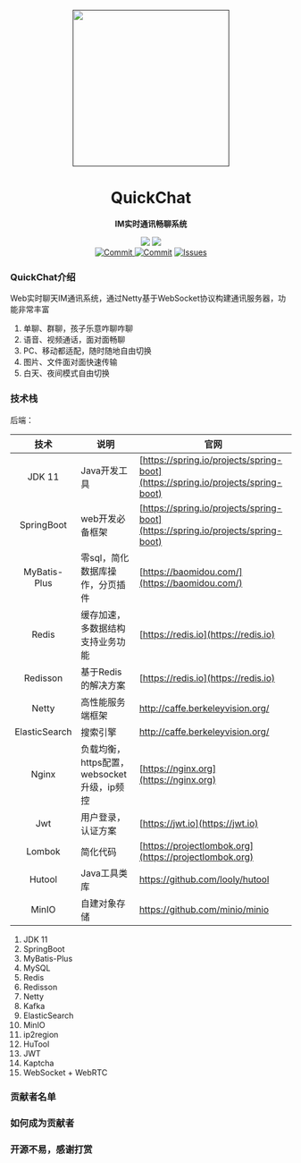 <p align="center">
    <a href="" target="_blank">
      <img src="" width="280" />
    </a>
</p>

<h1 align="center">QuickChat</h1>
<p align="center"><strong>IM实时通讯畅聊系统</strong></p>

<div align="center">
    <a href="https://github.com/zongzibinbin/MallChat"><img src="https://img.shields.io/badge/github-项目地址-yellow.svg?style=plasticr"></a>
    <a href="https://github.com/Evansy/MallChatWeb"><img src="https://img.shields.io/badge/前端-项目地址-blueviolet.svg?style=plasticr"></a>
    <a href="https://github.com/zongzibinbin/MallChat/commits" target="_blank"><br>
    <a href="https://github.com/Evansy/MallChatWeb/actions/workflows/deploy.yml" target="_blank">
        <img alt="Commit" src="https://github.com/Evansy/MallChatWeb/actions/workflows/deploy.yml/badge.svg?branch=main">
    </a>
    <a href="https://github.com/zongzibinbin/MallChat/commits" target="_blank">
        <img alt="Commit" src="https://img.shields.io/github/commit-activity/m/zongzibinbin/MallChat"></a>
    <a href="https://github.com/zongzibinbin/MallChat/issues" target="_blank">
        <img alt="Issues" src="https://img.shields.io/github/issues/zongzibinbin/MallChat">
    </a>
</div>

### QuickChat介绍

Web实时聊天IM通讯系统，通过Netty基于WebSocket协议构建通讯服务器，功能非常丰富

1. 单聊、群聊，孩子乐意咋聊咋聊
2. 语音、视频通话，面对面畅聊
3. PC、移动都适配，随时随地自由切换
4. 图片、文件面对面快速传输
5. 白天、夜间模式自由切换

### 技术栈

后端：

|         技术          | 说明                            | 官网                                                         |
|:-------------------:|-------------------------------| ------------------------------------------------------------ |
|       JDK 11        | Java开发工具                      | [https://spring.io/projects/spring-boot](https://spring.io/projects/spring-boot) |
|     SpringBoot      | web开发必备框架                     | [https://spring.io/projects/spring-boot](https://spring.io/projects/spring-boot) |
|    MyBatis-Plus     | 零sql，简化数据库操作，分页插件             | [https://baomidou.com/](https://baomidou.com/)               |
|        Redis        | 缓存加速，多数据结构支持业务功能              | [https://redis.io](https://redis.io)                         |
|      Redisson       | 基于Redis的解决方案                  | [https://redis.io](https://redis.io)                         |
|        Netty        | 高性能服务端框架                      | http://caffe.berkeleyvision.org/                             |
|    ElasticSearch    | 搜索引擎                          | http://caffe.berkeleyvision.org/                             |
|        Nginx        | 负载均衡，https配置，websocket升级，ip频控 | [https://nginx.org](https://nginx.org)                       |
|         Jwt         | 用户登录，认证方案                     | [https://jwt.io](https://jwt.io)                             |
|       Lombok        | 简化代码                          | [https://projectlombok.org](https://projectlombok.org)       |
|       Hutool        | Java工具类库                      | https://github.com/looly/hutool                              |
|        MinIO        | 自建对象存储                        | https://github.com/minio/minio                               |

1. JDK 11
2. SpringBoot
3. MyBatis-Plus
4. MySQL
5. Redis
6. Redisson
7. Netty
8. Kafka
9. ElasticSearch
10. MinIO
11. ip2region
12. HuTool
13. JWT
14. Kaptcha
15. WebSocket + WebRTC

### 贡献者名单


### 如何成为贡献者

### 开源不易，感谢打赏

